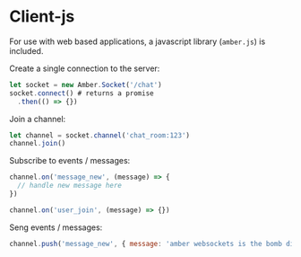 # Client-js

For use with web based applications, a javascript library \(`amber.js`\) is included.

Create a single connection to the server:

```javascript
let socket = new Amber.Socket('/chat')
socket.connect() # returns a promise
  .then(() => {})
```

Join a channel:

```javascript
let channel = socket.channel('chat_room:123')
channel.join()
```

Subscribe to events / messages:

```javascript
channel.on('message_new', (message) => {
  // handle new message here
})

channel.on('user_join', (message) => {})
```

Seng events / messages:

```javascript
channel.push('message_new', { message: 'amber websockets is the bomb diggity!' })
```

